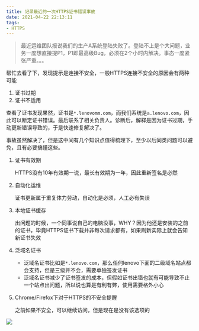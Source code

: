 ```yaml
---
title: 记录最近的一次HTTPS证书错误事故
date: 2021-04-22 22:13:11
tags:
- HTTPS
---
```


> 最近运维团队报说我们的生产A系统登陆失败了。登陆不上是个大问题，业务一度想直接提P1，P1即最高级Bug，必须在2个小时内解决。事态一度紧张严重。。。



帮忙去看了下，发现提示是连接不安全，一般HTTPS连接不安全的原因会有两种可能

1. 证书过期
2. 证书不适用

查看了证书发现果然，证书是`*.lenovomm.com`，而我们系统是`a.lenovo.com`，因此可以断定证书错误。最后联系了相关负责人。诊断后，解释是因为证书过期，手动更新错误导致的，于是快速修复解决了。



事故虽然解决了，但是这中间有几个知识点值得梳理下，至少以后同类问题可以避免，且有必要搞懂这些。



1. 证书有效期

   HTTPS没有10年有效期一说，最长有效期为一年，因此重新签名是必然

2. 自动化运维

   证书更新属于重复体力劳动，自动化是必须，人工必有失误

3. 本地证书缓存

   出问题的时候，一个同事说自己的电脑没事，WHY？因为他还是安装的之前的证书，毕竟HTTPS证书下载并非每次请求都有，如果刷新实际上就会告知新证书失效

4. 泛域名证书
   - 泛域名证书比如是`*.lenovo.com`，那么任何lenovo下面的二级域名站点都会支持，但是三级并不会，需要单独签发证书
   - 泛域名证书减少了证书签发的成本，但假如证书出错也就有可能导致不止一个站点出问题，所以说也算是有利有弊，使用需要格外小心

5. Chrome/Firefox下对于HTTPS的不安全提醒

   之前如果不安全，可以继续访问，但是现在是没有该选项的

![](https://static.1991421.cn/2021/2021-04-22-222659.jpeg)





